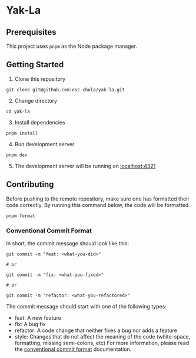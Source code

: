 # Yak-La

## Prerequisites

This project uses `pnpm` as the Node package manager.

## Getting Started

1. Clone this repository

```
git clone git@github.com:esc-chula/yak-la.git
```

2. Change directory

```
cd yak-la
```

3. Install dependencies

```
pnpm install
```

4. Run development server

```
pnpm dev
```

5. The development server will be running on [localhost:4321](http://localhost:4321)

## Contributing

Before pushing to the remote repository, make sure one has formatted their code correctly. By running this command below, the code will be formatted.

```
pnpm format
```

### Conventional Commit Format

In short, the commit message should look like this:

```
git commit -m "feat: <what-you-did>"

# or

git commit -m "fix: <what-you-fixed>"

# or

git commit -m "refactor: <what-you-refactored>"
```

The commit message should start with one of the following types:

- feat: A new feature
- fix: A bug fix
- refactor: A code change that neither fixes a bug nor adds a feature
- style: Changes that do not affect the meaning of the code (white-space, formatting, missing semi-colons, etc)
  For more information, please read the [conventional commit format](https://www.conventionalcommits.org/en/v1.0.0/) documentation.
